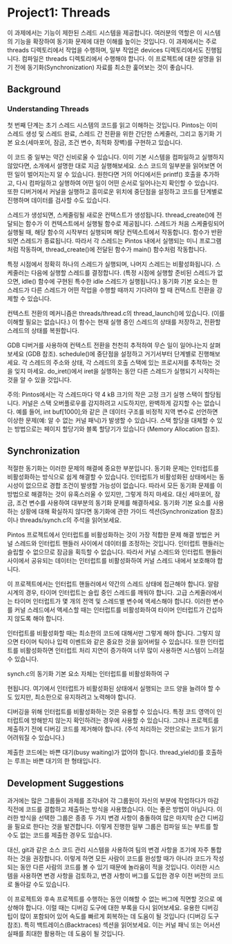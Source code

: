 # Project1: Threads

이 과제에서는 기능이 제한된 스레드 시스템을 제공합니다. 여러분의 역할은 이 시스템의 기능을 확장하여 동기화 문제에 대한 이해를 높이는 것입니다. 이 과제에서는 주로 threads 디렉토리에서 작업을 수행하며, 일부 작업은 devices 디렉토리에서도 진행됩니다. 컴파일은 threads 디렉토리에서 수행해야 합니다. 이 프로젝트에 대한 설명을 읽기 전에 동기화(Synchronization) 자료를 최소한 훑어보는 것이 좋습니다.

## Background

### Understanding Threads

첫 번째 단계는 초기 스레드 시스템의 코드를 읽고 이해하는 것입니다. Pintos는 이미 스레드 생성 및 스레드 완료, 스레드 간 전환을 위한 간단한 스케줄러, 그리고 동기화 기본 요소(세마포어, 잠금, 조건 변수, 최적화 장벽)를 구현하고 있습니다.

이 코드 중 일부는 약간 신비로울 수 있습니다. 이미 기본 시스템을 컴파일하고 실행하지 않았다면, 소개에서 설명한 대로 지금 실행해보세요. 소스 코드의 일부분을 읽어보면 어떤 일이 벌어지는지 알 수 있습니다. 원한다면 거의 어디에서든 printf() 호출을 추가하고, 다시 컴파일하고 실행하여 어떤 일이 어떤 순서로 일어나는지 확인할 수 있습니다. 또한 디버거에서 커널을 실행하고 흥미로운 위치에 중단점을 설정하고 코드를 단계별로 진행하며 데이터를 검사할 수도 있습니다.

스레드가 생성되면, 스케줄링될 새로운 컨텍스트가 생성됩니다. thread_create()에 전달되는 함수가 이 컨텍스트에서 실행될 함수로 제공됩니다. 스레드가 처음 스케줄링되어 실행될 때, 해당 함수의 시작부터 실행되며 해당 컨텍스트에서 작동합니다. 함수가 반환되면 스레드가 종료됩니다. 따라서 각 스레드는 Pintos 내에서 실행되는 미니 프로그램처럼 작동하며, thread_create()에 전달된 함수가 main() 함수처럼 작동합니다.

특정 시점에서 정확히 하나의 스레드가 실행되며, 나머지 스레드는 비활성화됩니다. 스케줄러는 다음에 실행할 스레드를 결정합니다. (특정 시점에 실행할 준비된 스레드가 없으면, idle() 함수에 구현된 특수한 idle 스레드가 실행됩니다.) 동기화 기본 요소는 한 스레드가 다른 스레드가 어떤 작업을 수행할 때까지 기다려야 할 때 컨텍스트 전환을 강제할 수 있습니다.

컨텍스트 전환의 메커니즘은 threads/thread.c의 thread_launch()에 있습니다. (이를 이해할 필요는 없습니다.) 이 함수는 현재 실행 중인 스레드의 상태를 저장하고, 전환할 스레드의 상태를 복원합니다.

GDB 디버거를 사용하여 컨텍스트 전환을 천천히 추적하여 무슨 일이 일어나는지 살펴보세요 (GDB 참조). schedule()에 중단점을 설정하고 거기서부터 단계별로 진행해보세요. 각 스레드의 주소와 상태, 각 스레드의 호출 스택에 있는 프로시저를 추적하는 것을 잊지 마세요. do_iret()에서 iret을 실행하는 동안 다른 스레드가 실행되기 시작하는 것을 알 수 있을 것입니다.

주의: Pintos에서는 각 스레드마다 약 4 kB 크기의 작은 고정 크기 실행 스택이 할당됩니다. 커널은 스택 오버플로우를 감지하려고 시도하지만, 완벽하게 감지할 수는 없습니다. 예를 들어, int buf[1000];와 같은 큰 데이터 구조를 비정적 지역 변수로 선언하면 이상한 문제(예: 알 수 없는 커널 패닉)가 발생할 수 있습니다. 스택 할당을 대체할 수 있는 방법으로는 페이지 할당기와 블록 할당기가 있습니다 (Memory Allocation 참조).

## Synchronization

적절한 동기화는 이러한 문제의 해결에 중요한 부분입니다. 동기화 문제는 인터럽트를 비활성화하는 방식으로 쉽게 해결할 수 있습니다. 인터럽트가 비활성화된 상태에서는 동시성이 없으므로 경합 조건이 발생할 가능성이 없습니다. 따라서 모든 동기화 문제를 이 방법으로 해결하는 것이 유혹스러울 수 있지만, 그렇게 하지 마세요. 대신 세마포어, 잠금, 조건 변수를 사용하여 대부분의 동기화 문제를 해결하세요. 동기화 기본 요소를 사용하는 상황에 대해 확실하지 않다면 동기화에 관한 가이드 섹션(Synchronization 참조)이나 threads/synch.c의 주석을 읽어보세요.

Pintos 프로젝트에서 인터럽트를 비활성화하는 것이 가장 적합한 문제 해결 방법은 커널 스레드와 인터럽트 핸들러 사이에서 데이터를 조정하는 것입니다. 인터럽트 핸들러는 슬립할 수 없으므로 잠금을 획득할 수 없습니다. 따라서 커널 스레드와 인터럽트 핸들러 사이에서 공유되는 데이터는 인터럽트를 비활성화하여 커널 스레드 내에서 보호해야 합니다.

이 프로젝트에서는 인터럽트 핸들러에서 약간의 스레드 상태에 접근해야 합니다. 알람 시계의 경우, 타이머 인터럽트는 슬립 중인 스레드를 깨워야 합니다. 고급 스케줄러에서는 타이머 인터럽트가 몇 개의 전역 및 스레드별 변수에 액세스해야 합니다. 이러한 변수를 커널 스레드에서 액세스할 때는 인터럽트를 비활성화하여 타이머 인터럽트가 간섭하지 않도록 해야 합니다.

인터럽트를 비활성화할 때는 최소한의 코드에 대해서만 그렇게 해야 합니다. 그렇지 않으면 타이머 틱이나 입력 이벤트와 같은 중요한 것을 잃어버릴 수 있습니다. 또한 인터럽트를 비활성화하면 인터럽트 처리 지연이 증가하여 너무 많이 사용하면 시스템이 느려질 수 있습니다.

synch.c의 동기화 기본 요소 자체는 인터럽트를 비활성화하여 구

현됩니다. 여기에서 인터럽트가 비활성화된 상태에서 실행되는 코드 양을 늘려야 할 수도 있지만, 최소한으로 유지하려고 노력해야 합니다.

디버깅을 위해 인터럽트를 비활성화하는 것은 유용할 수 있습니다. 특정 코드 영역이 인터럽트에 방해받지 않는지 확인하려는 경우에 사용할 수 있습니다. 그러나 프로젝트를 제출하기 전에 디버깅 코드를 제거해야 합니다. (주석 처리하는 것만으로는 코드가 읽기 어려워질 수 있습니다.)

제출한 코드에는 바쁜 대기(busy waiting)가 없어야 합니다. thread_yield()를 호출하는 루프는 바쁜 대기의 한 형태입니다.

## Development Suggestions

과거에는 많은 그룹들이 과제를 조각내어 각 그룹원이 자신의 부분에 작업하다가 마감 직전에 코드를 결합하고 제출하는 방식을 사용했습니다. 이는 좋은 방법이 아닙니다. 이러한 방식을 선택한 그룹은 종종 두 가지 변경 사항이 충돌하여 많은 마지막 순간 디버깅을 필요로 한다는 것을 발견합니다. 이렇게 진행한 일부 그룹은 컴파일 또는 부트를 할 수도 없는 코드를 제출한 경우도 있습니다.

대신, git과 같은 소스 코드 관리 시스템을 사용하여 팀의 변경 사항을 조기에 자주 통합하는 것을 권장합니다. 이렇게 하면 모든 사람이 코드를 완성할 때가 아니라 코드가 작성되는 동안 다른 사람의 코드를 볼 수 있기 때문에 놀라움이 적을 것입니다. 이러한 시스템을 사용하면 변경 사항을 검토하고, 변경 사항이 버그를 도입한 경우 이전 버전의 코드로 돌아갈 수도 있습니다.

이 프로젝트와 후속 프로젝트를 수행하는 동안 이해할 수 없는 버그에 직면할 것으로 예상해야 합니다. 이럴 때는 디버깅 도구에 대한 부록을 다시 읽어보세요. 유용한 디버깅 팁이 많이 포함되어 있어 속도를 빠르게 회복하는 데 도움이 될 것입니다 (디버깅 도구 참조). 특히 백트레이스(Backtraces) 섹션을 읽어보세요. 이는 커널 패닉 또는 어서션 실패를 최대한 활용하는 데 도움이 될 것입니다.
